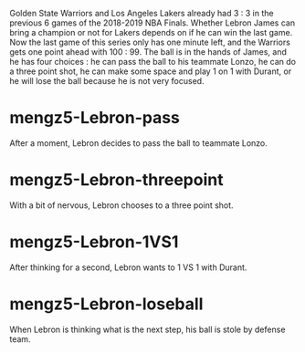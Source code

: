 Golden State Warriors and Los Angeles Lakers already had 3 : 3 in the previous 6 games of the 2018-2019 NBA Finals. Whether Lebron James can bring a champion or not for Lakers depends on if he can win the last game. Now the last game of this series only has one minute left, and the Warriors gets one point ahead with 100 : 99. The ball is in the hands of James, and he has four choices : he can pass the ball to his teammate Lonzo, he can do a three point shot, he can make some space and play 1 on 1 with Durant, or he will lose the ball because he is not very focused.

# mengz5-Lebron-pass
After a moment, Lebron decides to pass the ball to teammate Lonzo.

# mengz5-Lebron-threepoint
With a bit of nervous, Lebron chooses to a three point shot.

# mengz5-Lebron-1VS1
After thinking for a second, Lebron wants to 1 VS 1 with Durant.

# mengz5-Lebron-loseball
When Lebron is thinking what is the next step, his ball is stole by defense team.
